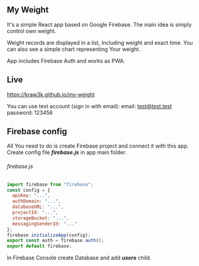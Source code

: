 ## My Weight

It's a simple React app based on Google Firebase.
The main idea is simply control own weight.

Weight records are displayed in a list, including weight and exact time.
You can also see a simple chart representing Your weight.

App includes Firebase Auth and works as PWA.

## Live
https://kraw3k.github.io/my-weight

You can use test account (sign in with email):
email: test@test.test
password: 123456

## Firebase config

All You need to do is create Firebase project and connect it with this app.
Create config file **_firebase.js_** in app main folder.

###### firebase.js

```javascript
import firebase from "firebase";
const config = {
  apiKey: "...",
  authDomain: "...",
  databaseURL: "...",
  projectId: "...",
  storageBucket: "...",
  messagingSenderId: "..."
};
firebase.initializeApp(config);
export const auth = firebase.auth();
export default firebase;
```

In Firebase Console create Database and add **_users_** child.

